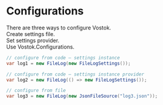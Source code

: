# Configurations

There are three ways to configure Vostok.  
Create settings file.  
Set settings provider.  
Use Vostok.Configurations.

```csharp
// configure from code — settings instance
var log1 = new FileLog(new FileLogSettings());

// configure from code — settings instance provider
var log2 = new FileLog(() => new FileLogSettings());

// configure from file
var log3 = new FileLog(new JsonFileSource("log3.json"));
```



